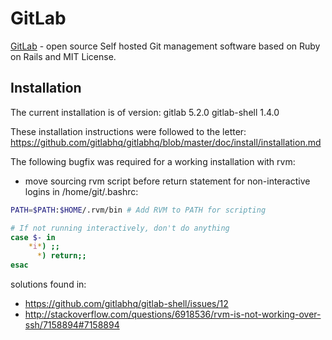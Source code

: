# GitLab

[GitLab](http://gitlab.org/) - open source Self hosted Git management software based on Ruby on Rails and MIT License.

## Installation

The current installation is of version:
gitlab         5.2.0
gitlab-shell 1.4.0

These installation instructions were followed to the letter: https://github.com/gitlabhq/gitlabhq/blob/master/doc/install/installation.md

The following bugfix was required for a working installation with rvm:
- move sourcing rvm script before return statement for non-interactive logins in /home/git/.bashrc:

```bash
PATH=$PATH:$HOME/.rvm/bin # Add RVM to PATH for scripting

# If not running interactively, don't do anything
case $- in
    *i*) ;;
      *) return;;
esac
```

solutions found in:
- https://github.com/gitlabhq/gitlab-shell/issues/12
- http://stackoverflow.com/questions/6918536/rvm-is-not-working-over-ssh/7158894#7158894
